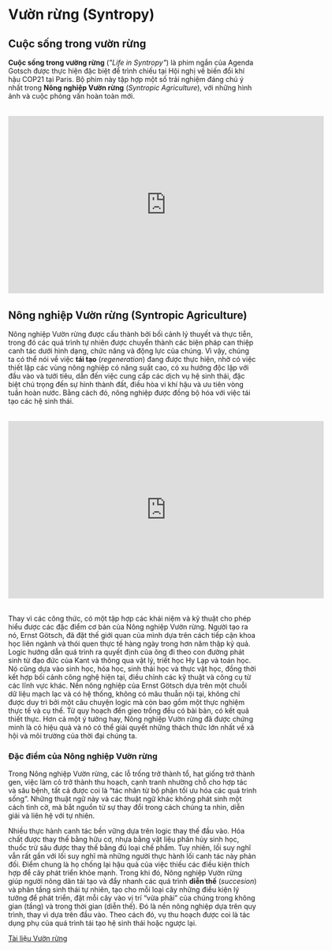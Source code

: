 # Vườn rừng (Syntropy)

## Cuộc sống trong vườn rừng

**Cuộc sống trong vường rừng** (*"Life in Syntropy"*) là phim ngắn của Agenda Gotsch được thực hiện đặc biệt để trình chiếu tại Hội nghị về biến đổi khí hậu COP21 tại Paris. Bộ phim này tập hợp một số trải nghiệm đáng chú ý nhất trong **Nông nghiệp Vườn rừng** (*Syntropic Agriculture*), với những hình ảnh và cuộc phỏng vấn hoàn toàn mới.

<div style="margin: 2rem auto; ">
<iframe style="display: block; margin: auto;" width="640" height="360" src="https://www.youtube.com/embed/gSPNRu4ZPvE?hl=vi&cc_lang=vi&cc_lang_pref=vi&cc_load_policy=1" title="YouTube video player" frameborder="0" allow="accelerometer; autoplay; clipboard-write; encrypted-media; gyroscope; picture-in-picture; web-share" allowfullscreen></iframe>
</div>

## Nông nghiệp Vườn rừng (Syntropic Agriculture)

Nông nghiệp Vườn rừng được cấu thành bởi bối cảnh lý thuyết và thực tiễn, trong đó các quá trình tự nhiên được chuyển thành các biện pháp can thiệp canh tác dưới hình dạng, chức năng và động lực của chúng. Vì vậy, chúng ta có thể nói về việc **tái tạo** (*regeneration*) đang được thực hiện, nhờ có việc thiết lập các vùng nông nghiệp có năng suất cao, có xu hướng độc lập với đầu vào và tưới tiêu, dẫn đến việc cung cấp các dịch vụ hệ sinh thái, đặc biệt chú trọng đến sự hình thành đất, điều hòa vi khí hậu và ưu tiên vòng tuần hoàn nước. Bằng cách đó, nông nghiệp được đồng bộ hóa với việc tái tạo các hệ sinh thái.

<div style="margin: 2rem auto; ">
<iframe title="vimeo-player" src="https://player.vimeo.com/video/297559905?h=33dd094947" width="640" height="360" frameborder="0"    allowfullscreen></iframe>
</div>

Thay vì các công thức, có một tập hợp các khái niệm và kỹ thuật cho phép hiểu được các đặc điểm cơ bản của Nông nghiệp Vườn rừng. Người tạo ra nó, Ernst Götsch, đã đặt thế giới quan của mình dựa trên cách tiếp cận khoa học liên ngành và thói quen thực tế hàng ngày trong hơn năm thập kỷ quả. Logic hướng dẫn quá trình ra quyết định của ông đi theo con đường phát sinh từ đạo đức của Kant và thông qua vật lý, triết học Hy Lạp và toán học. Nó cũng dựa vào sinh học, hóa học, sinh thái học và thực vật học, đồng thời kết hợp bối cảnh công nghệ hiện tại, điều chỉnh các kỹ thuật và công cụ từ các lĩnh vực khác. Nền nông nghiệp của Ernst Götsch dựa trên một chuỗi dữ liệu mạch lạc và có hệ thống, không có mâu thuẫn nội tại, không chỉ được duy trì bởi một câu chuyện logic mà còn bao gồm một thực nghiệm thực tế và cụ thể. Từ quy hoạch đến gieo trồng đều có bài bản, có kết quả thiết thực. Hơn cả một ý tưởng hay, Nông nghiệp Vườn rừng đã được chứng minh là có hiệu quả và nó có thể giải quyết những thách thức lớn nhất về xã hội và môi trường của thời đại chúng ta.

### Đặc điểm của Nông nghiệp Vườn rừng

Trong Nông nghiệp Vườn rừng, các lỗ trống trở thành tổ, hạt giống trở thành gen, việc làm cỏ trở thành thu hoạch, cạnh tranh nhường chỗ cho hợp tác và sâu bệnh, tất cả được coi là “tác nhân từ bộ phận tối ưu hóa các quá trình sống”. Những thuật ngữ này và các thuật ngữ khác không phát sinh một cách tình cờ, mà bắt nguồn từ sự thay đổi trong cách chúng ta nhìn, diễn giải và liên hệ với tự nhiên.

Nhiều thực hành canh tác bền vững dựa trên logic thay thế đầu vào. Hóa chất được thay thế bằng hữu cơ, nhựa bằng vật liệu phân hủy sinh học, thuốc trừ sâu được thay thế bằng đủ loại chế phẩm. Tuy nhiên, lối suy nghĩ vẫn rất gần với lối suy nghĩ mà những người thực hành lối canh tác này phản đối. Điểm chung là họ chống lại hậu quả của việc thiếu các điều kiện thích hợp để cây phát triển khỏe mạnh. Trong khi đó, Nông nghiệp Vườn rừng giúp người nông dân tái tạo và đẩy nhanh các quá trình **diễn thế** (*succesion*) và phân tầng sinh thái tự nhiên, tạo cho mỗi loại cây những điều kiện lý tưởng để phát triển, đặt mỗi cây vào vị trí “vừa phải” của chúng trong không gian (tầng) và trong thời gian (diễn thế). Đó là nền nông nghiệp dựa trên quy trình, thay vì dựa trên đầu vào. Theo cách đó, vụ thu hoạch được coi là tác dụng phụ của quá trình tái tạo hệ sinh thái hoặc ngược lại.

<!-- “Ngô đang phát triển, vòng đời ngắn, thuộc về nhau thai của Hệ thống dồi dào.” Loại câu này phổ biến ở những người nông dân làm việc trong Syntropic Agricultural. Chúng đề cập đến bất kỳ loài nào đề cập đến ít nhất bốn loại này – các tiêu chí cơ bản phải được tuân thủ trong sự sắp xếp của các loại cây trồng tổng hợp. Theo định nghĩa của Ernst, không gian (sự phân tầng) phải được hài hòa theo thời gian (vòng đời), tôn trọng các bước kế tiếp (Nhau thai, Thứ cấp và Cao trào) trong mỗi Hệ thống (Thuộc địa, Tích lũy và Dư thừa). Ernst cho biết, một nền nông lâm kết hợp tổng hợp phát triển và biến đổi theo thời gian và không gian, luôn “hướng tới sự gia tăng về số lượng và chất lượng của cuộc sống hợp nhất”. -->

[Tài liệu Vườn rừng](https://drive.google.com/drive/folders/1YgnA-nV0BQRetaSKOPtLI9DMyqAO8PMb?usp=sharing)